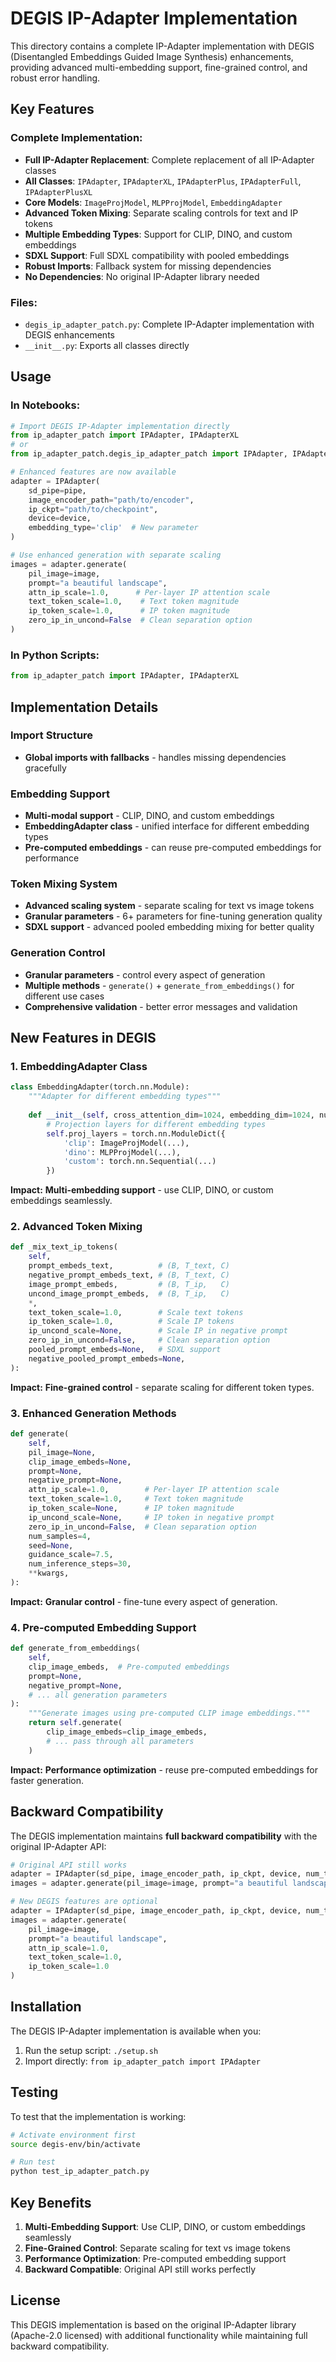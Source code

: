 # DEGIS IP-Adapter Implementation

This directory contains a complete IP-Adapter implementation with DEGIS (Disentangled Embeddings Guided Image Synthesis) enhancements, providing advanced multi-embedding support, fine-grained control, and robust error handling.

## Key Features

### Complete Implementation:
- **Full IP-Adapter Replacement**: Complete replacement of all IP-Adapter classes
- **All Classes**: `IPAdapter`, `IPAdapterXL`, `IPAdapterPlus`, `IPAdapterFull`, `IPAdapterPlusXL`
- **Core Models**: `ImageProjModel`, `MLPProjModel`, `EmbeddingAdapter`
- **Advanced Token Mixing**: Separate scaling controls for text and IP tokens
- **Multiple Embedding Types**: Support for CLIP, DINO, and custom embeddings
- **SDXL Support**: Full SDXL compatibility with pooled embeddings
- **Robust Imports**: Fallback system for missing dependencies
- **No Dependencies**: No original IP-Adapter library needed

### Files:
- `degis_ip_adapter_patch.py`: Complete IP-Adapter implementation with DEGIS enhancements
- `__init__.py`: Exports all classes directly

## Usage

### In Notebooks:
```python
# Import DEGIS IP-Adapter implementation directly
from ip_adapter_patch import IPAdapter, IPAdapterXL
# or
from ip_adapter_patch.degis_ip_adapter_patch import IPAdapter, IPAdapterXL

# Enhanced features are now available
adapter = IPAdapter(
    sd_pipe=pipe,
    image_encoder_path="path/to/encoder",
    ip_ckpt="path/to/checkpoint",
    device=device,
    embedding_type='clip'  # New parameter
)

# Use enhanced generation with separate scaling
images = adapter.generate(
    pil_image=image,
    prompt="a beautiful landscape",
    attn_ip_scale=1.0,      # Per-layer IP attention scale
    text_token_scale=1.0,    # Text token magnitude
    ip_token_scale=1.0,      # IP token magnitude
    zero_ip_in_uncond=False  # Clean separation option
)
```

### In Python Scripts:
```python
from ip_adapter_patch import IPAdapter, IPAdapterXL
```

## Implementation Details

### **Import Structure**
- **Global imports with fallbacks** - handles missing dependencies gracefully

### **Embedding Support**
- **Multi-modal support** - CLIP, DINO, and custom embeddings
- **EmbeddingAdapter class** - unified interface for different embedding types
- **Pre-computed embeddings** - can reuse pre-computed embeddings for performance

### **Token Mixing System**
- **Advanced scaling system** - separate scaling for text vs image tokens
- **Granular parameters** - 6+ parameters for fine-tuning generation quality
- **SDXL support** - advanced pooled embedding mixing for better quality

### **Generation Control**
- **Granular parameters** - control every aspect of generation
- **Multiple methods** - `generate()` + `generate_from_embeddings()` for different use cases
- **Comprehensive validation** - better error messages and validation


## New Features in DEGIS

### 1. **EmbeddingAdapter Class**
```python
class EmbeddingAdapter(torch.nn.Module):
    """Adapter for different embedding types"""
    
    def __init__(self, cross_attention_dim=1024, embedding_dim=1024, num_tokens=4):
        # Projection layers for different embedding types
        self.proj_layers = torch.nn.ModuleDict({
            'clip': ImageProjModel(...),
            'dino': MLPProjModel(...),
            'custom': torch.nn.Sequential(...)
        })
```
**Impact:** **Multi-embedding support** - use CLIP, DINO, or custom embeddings seamlessly.

### 2. **Advanced Token Mixing**
```python
def _mix_text_ip_tokens(
    self,
    prompt_embeds_text,          # (B, T_text, C)
    negative_prompt_embeds_text, # (B, T_text, C)
    image_prompt_embeds,         # (B, T_ip,   C)
    uncond_image_prompt_embeds,  # (B, T_ip,   C)
    *,
    text_token_scale=1.0,        # Scale text tokens
    ip_token_scale=1.0,          # Scale IP tokens
    ip_uncond_scale=None,        # Scale IP in negative prompt
    zero_ip_in_uncond=False,     # Clean separation option
    pooled_prompt_embeds=None,   # SDXL support
    negative_pooled_prompt_embeds=None,
):
```
**Impact:** **Fine-grained control** - separate scaling for different token types.

### 3. **Enhanced Generation Methods**
```python
def generate(
    self,
    pil_image=None,
    clip_image_embeds=None,
    prompt=None,
    negative_prompt=None,
    attn_ip_scale=1.0,        # Per-layer IP attention scale
    text_token_scale=1.0,     # Text token magnitude
    ip_token_scale=None,      # IP token magnitude
    ip_uncond_scale=None,     # IP token in negative prompt
    zero_ip_in_uncond=False,  # Clean separation option
    num_samples=4,
    seed=None,
    guidance_scale=7.5,
    num_inference_steps=30,
    **kwargs,
):
```
**Impact:** **Granular control** - fine-tune every aspect of generation.

### 4. **Pre-computed Embedding Support**
```python
def generate_from_embeddings(
    self,
    clip_image_embeds,  # Pre-computed embeddings
    prompt=None,
    negative_prompt=None,
    # ... all generation parameters
):
    """Generate images using pre-computed CLIP image embeddings."""
    return self.generate(
        clip_image_embeds=clip_image_embeds,
        # ... pass through all parameters
    )
```
**Impact:** **Performance optimization** - reuse pre-computed embeddings for faster generation.

## **Backward Compatibility**

The DEGIS implementation maintains **full backward compatibility** with the original IP-Adapter API:

```python
# Original API still works
adapter = IPAdapter(sd_pipe, image_encoder_path, ip_ckpt, device, num_tokens=4)
images = adapter.generate(pil_image=image, prompt="a beautiful landscape", scale=1.0)

# New DEGIS features are optional
adapter = IPAdapter(sd_pipe, image_encoder_path, ip_ckpt, device, num_tokens=4, embedding_type='clip')
images = adapter.generate(
    pil_image=image, 
    prompt="a beautiful landscape", 
    attn_ip_scale=1.0,
    text_token_scale=1.0,
    ip_token_scale=1.0
)
```

## Installation

The DEGIS IP-Adapter implementation is available when you:
1. Run the setup script: `./setup.sh`
2. Import directly: `from ip_adapter_patch import IPAdapter`

## Testing

To test that the implementation is working:
```bash
# Activate environment first
source degis-env/bin/activate

# Run test
python test_ip_adapter_patch.py
```

## Key Benefits

1. **Multi-Embedding Support**: Use CLIP, DINO, or custom embeddings seamlessly
2. **Fine-Grained Control**: Separate scaling for text vs image tokens
3. **Performance Optimization**: Pre-computed embedding support
4. **Backward Compatible**: Original API still works perfectly

## License

This DEGIS implementation is based on the original IP-Adapter library (Apache-2.0 licensed) with additional functionality while maintaining full backward compatibility.
